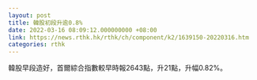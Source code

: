 ```yaml
---
layout: post
title: 韓股初段升逾0.8%
date: 2022-03-16 08:09:12.000000000 +08:00
link: https://news.rthk.hk/rthk/ch/component/k2/1639150-20220316.htm
categories: rthk
---
```


韓股早段造好，首爾綜合指數較早時報2643點，升21點，升幅0.82%。
